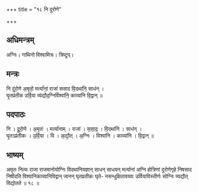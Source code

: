 +++
title = "१८ नि दुरोणे"

+++
## अधिमन्त्रम्
अग्निः। गाथिनो विश्वामित्रः। त्रिष्टुप्।

## मन्त्रः
नि दु॑रो॒णे अ॒मृतो॒ मर्त्या॑नां॒ राजा॑ ससाद वि॒दथा॑नि॒ साध॑न् ।  
घृ॒तप्र॑तीक उर्वि॒या व्य॑द्यौद॒ग्निर्विश्वा॑नि॒ काव्या॑नि वि॒द्वान् ॥

## पदपाठः
नि । दु॒रो॒णे । अ॒मृतः॑ । मर्त्या॑नाम् । राजा॑ । स॒सा॒द॒ । वि॒दथा॑नि । साध॑न् ।  
घृ॒तऽप्र॑तीकः । उ॒र्वि॒या । वि । अ॒द्यौ॒त् । अ॒ग्निः । विश्वा॑नि । काव्या॑नि । वि॒द्वान् ॥

## भाष्यम्
अमृतः नित्यः राजा राजमानोयोग्निः विदथानियज्ञान् साधन् साधयन् मर्त्यानां अग्नि होत्रिणां दुरोणेगृहे निषसाद निषीदति विश्वानिकाव्यानिविद्वान् जानन् घृतप्रतीकः घृते- नसन्धुक्षितावयवः उर्वियाविस्तीर्णः सोग्निः व्यद्यौत् विद्योतते ॥ १८ ॥